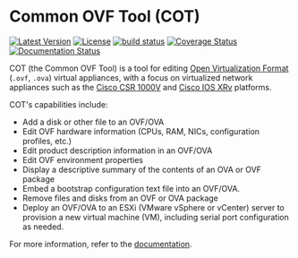 Common OVF Tool (COT)
=====================

[![Latest Version](https://img.shields.io/pypi/v/cot.svg)](https://pypi.python.org/pypi/cot/)
[![License](https://img.shields.io/badge/license-MIT-blue.svg)](https://pypi.python.org/pypi/cot/)
[![build status](https://api.travis-ci.org/glennmatthews/cot.svg?branch=master)](https://travis-ci.org/glennmatthews/cot)
[![Coverage Status](https://coveralls.io/repos/glennmatthews/cot/badge.svg?branch=master)](https://coveralls.io/r/glennmatthews/cot?branch=master)
[![Documentation Status](https://readthedocs.org/projects/cot/badge/?version=latest)](https://readthedocs.org/projects/cot/?badge=latest)

COT (the Common OVF Tool) is a tool for editing
[Open Virtualization Format](http://dmtf.org/standards/ovf)
(`.ovf`, `.ova`) virtual appliances, with a focus on virtualized network
appliances such as the [Cisco CSR 1000V](http://www.cisco.com/go/csr1000v)
and [Cisco IOS XRv](http://www.cisco.com/go/iosxrv) platforms.

COT's capabilities include:

* Add a disk or other file to an OVF/OVA
* Edit OVF hardware information (CPUs, RAM, NICs, configuration profiles, etc.)
* Edit product description information in an OVF/OVA
* Edit OVF environment properties
* Display a descriptive summary of the contents of an OVA or OVF package
* Embed a bootstrap configuration text file into an OVF/OVA.
* Remove files and disks from an OVF or OVA package
* Deploy an OVF/OVA to an ESXi (VMware vSphere or vCenter) server to provision
  a new virtual machine (VM), including serial port configuration as needed.

For more information, refer to the
[documentation](http://cot.readthedocs.org/).
